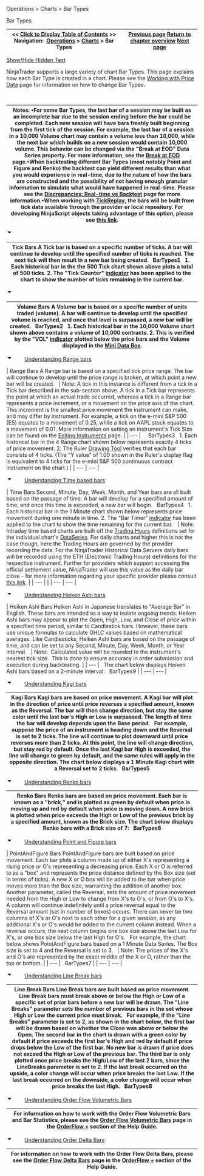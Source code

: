 ﻿


Operations \> Charts \> Bar Types






















Bar Types







| \<\< [Click to Display Table of Contents](bar_types.md) \>\> **Navigation:**     [Operations](operations.md) \> [Charts](charts.md) \> Bar Types | [Previous page](working_with_multiple_data_series.md) [Return to chapter overview](charts.md) [Next page](chart_styles.md) |
| --- | --- |




[Show/Hide Hidden Text](javascript:HMToggleExpandAll(!HMAnyToggleOpen()) "Click to open/close expanding sections")









NinjaTrader supports a large variety of chart Bar Types. This page explains how each Bar Type is created in a chart. Please see the [Working with Price Data](working_with_price_data.md) page for information on how to change Bar Types.


 




| Notes:  •For some Bar Types, the last bar of a session may be built as an incomplete bar due to the session ending before the bar could be completed. Each new session will have bars freshly built beginning from the first tick of the session. For example, the last bar of a session in a 10,000 Volume chart may contain a volume less than 10,000, while the next bar which builds on a new session would contain 10,000 volume. This behavior can be changed via the "Break at EOD" Data Series property. For more information, see the [Break at EOD](break_at_eod.md) page.•When backtesting different Bar Types (most notably Point and Figure and Renko) the backtest can yield different results than what you would experience in real\-time, due to the nature of how the bars are constructed and the possibility of not having enough granular information to simulate what would have happened in real\-time. Please see the [Discrepancies: Real\-time vs Backtest](discrepancies_real-time_vs_bac.md) page for more information.•When working with [TickReplay](tick_replay.md), the bars will be built from tick data available through the provider or local repository. For developing NinjaScript objects taking advantage of this option, please see [this link](developing_for__tick_replay.md). |
| --- |



![tog_minus](tog_minus.gif)




| Tick Bars A Tick bar is based on a specific number of ticks. A bar will continue to develop until the specified number of ticks is reached. The next tick will then result in a new bar being created.    BarTypes1   1\. Each historical bar in the the 500 Tick chart shown above plots a total of 500 ticks. 2\. The "Tick Counter" [indicator](working_with_indicators.md) has been applied to the chart to show the number of ticks remaining in the current bar. |
| --- |



![tog_minus](tog_minus.gif)




| Volume Bars A Volume bar is based on a specific number of units traded (volume). A bar will continue to develop until the specified volume is reached, and once that level is surpassed, a new bar will be created.    BarTypes2   1\. Each historical bar in the 10,000 Volume chart shown above contains a volume of 10,000 contracts. 2\. This is verified by the "VOL" [indicator](working_with_indicators.md) plotted below the price bars and the Volume displayed in the [Mini Data Box](data_box.md). |
| --- |



![tog_minus](tog_minus.gif)        [Understanding Range bars](javascript:HMToggle('toggle','UnderstandingRangeBars','UnderstandingRangeBars_ICON'))




| Range Bars A Range bar is based on a specified tick price range. The bar will continue to develop until the price range is broken, at which point a new bar will be created.      | Note: A tick in this instance is different from a tick in a Tick bar described in the sub\-section above. A tick in a Tick bar represents the point at which an actual trade occurred, whereas a tick in a Range bar represents a price increment, or a movement on the price axis of the chart. This increment is the smallest price movement the instrument can make, and may differ by instrument. For example, a tick on the e\-mini S\&P 500 (ES) equates to a movement of 0\.25, while a tick on AAPL stock equates to a movement of 0\.01\. More information on setting an instrument's Tick Size can be found on the [Editing Instruments](editing_instruments.md) page. | | --- |        BarTypes3   1\. Each historical bar in the 4 Range chart shown below represents exactly 4 ticks of price movement. 2\. The Ruler [Drawing Tool](working_with_drawing_tools__ob.md) verifies that each bar consists of 4 ticks. (The "Y value" of 1\.00 shown in the Ruler's display flag is equivalent to 4 ticks for the e\-mini S\&P 500 continuous contract instrument on the chart.) |
| --- | --- |



![tog_minus](tog_minus.gif)        [Understanding Time based bars](javascript:HMToggle('toggle','UnderstandingTimeBasedBars','UnderstandingTimeBasedBars_ICON'))




| Time Bars Second, Minute, Day, Week, Month, and Year bars are all built based on the passage of time. A bar will develop for a specified amount of time, and once this time is exceeded, a new bar will begin.   BarTypes4   1\. Each historical bar in the 1 Minute chart shown below represents price movement during one minute in time. 2\. The "Bar Timer" [indicator](working_with_indicators.md) has been applied to the chart to show the time remaining for the current bar.     | Note: Intraday time based charts are built off the [Trading Hours](trading_hours.md) definitions set for the individual chart's [DataSeries](working_with_price_data.md). For daily charts and higher this is not the case though, here the Trading Hours are governed by the provider recording the data. For the NinjaTrader Historical Data Servers daily bars will be recorded using the ETH (Electronic Trading Hours) definitions for the respective instrument. Further for providers which support accessing the official settlement value, NinjaTrader will use this value as the daily bar close \- for more information regarding your specific provider please consult [this link](data_by_provider.md). | | --- | |
| --- | --- |



![tog_minus](tog_minus.gif)        [Understanding Heiken Ashi bars](javascript:HMToggle('toggle','UnderstandingHeikenAshiBars','UnderstandingHeikenAshiBars_ICON'))




| Heiken Ashi Bars Heiken Ashi in Japanese translates to "Average Bar" in English. These bars are intended as a way to isolate ongoing trends. Heiken Ashi bars may appear to plot the Open, High, Low, and Close of price within a specified time period, similar to Candlestick bars. However, these bars use unique formulas to calculate OHLC values based on mathematical averages. Like Candlesticks, Heiken Ashi bars are based on the passage of time, and can be set to any Second, Minute, Day, Week, Month, or Year interval.     | Note:  Calculated value will be rounded to the instrument's nearest tick size.  This is done to ensure accuracy in order submission and execution during backtesting. | | --- |      The chart below displays Heiken Ashi bars based on a 2\-minute interval:   BarTypes9 |
| --- | --- |



![tog_minus](tog_minus.gif)        [Understanding Kagi bars](javascript:HMToggle('toggle','UnderstandingKagiBars','UnderstandingKagiBars_ICON'))




| Kagi Bars Kagi bars are based on price movement. A Kagi bar will plot in the direction of price until price reverses a specified amount, known as the Reversal. The bar will then change direction, but stay the same color until the last bar's High or Low is surpassed. The length of time the bar will develop depends upon the Base period.    For example, suppose the price of an instrument is heading down and the Reversal is set to 2 ticks. The line will continue to plot downward until price reverses more than 2 ticks. At this point, the line will change direction, but stay red by default. Once the last Kagi bar High is exceeded, the line will change to green by default, and the same rules will apply in the opposite direction. The chart below displays a 1 Minute Kagi chart with a Reversal set to 2 ticks.    BarTypes5 |
| --- |



![tog_minus](tog_minus.gif)        [Understanding Renko bars](javascript:HMToggle('toggle','UnderstandingRenkoBars','UnderstandingRenkoBars_ICON'))




| Renko Bars Renko bars are based on price movement. Each bar is known as a "brick," and is plotted as green by default when price is moving up and red by default when price is moving down. A new brick is plotted when price exceeds the High or Low of the previous brick by a specified amount, known as the Brick size. The chart below displays Renko bars with a Brick size of 7:   BarTypes6 |
| --- |



![tog_minus](tog_minus.gif)        [Understanding Point and Figure bars](javascript:HMToggle('toggle','UnderstandingPointAndFigureBars','UnderstandingPointAndFigureBars_ICON'))




| PointAndFigure Bars PointAndFigure bars are built based on price movement. Each bar plots a column made up of either X's representing a rising price or O's representing a decreasing price. Each X or O is referred to as a "box" and represents the price distance defined by the Box size (set in terms of ticks). A new X or O box will be added to the bar when price moves more than the Box size, warranting the addition of another box.   Another parameter, called the Reversal, sets the amount of price movement needed from the High or Low to change from X's to O's, or from O's to X's. A column will continue indefinitely until a price reversal equal to the Reversal amount (set in number of boxes) occurs. There can never be two columns of X's or O's next to each other for a given session, as any additional X's or O's would be added to the current column instead. When a reversal occurs, the next column begins one box size above the last Low for X's, or one box size below the last High for O's.   For example, the chart below shows PointAndFigure bars based on a 1 Minute Data Series. The Box size is set to 4 and the Reversal is set to 3\.      | Note: The prices of the X's and O's are represented by the exact middle of the X or O, rather than the top or bottom. | | --- |      BarTypes7 |
| --- | --- |



![tog_minus](tog_minus.gif)        [Understanding Line Break bars](javascript:HMToggle('toggle','UnderstandingLineBreakBars','UnderstandingLineBreakBars_ICON'))




| Line Break Bars  Line Break bars are built based on price movement. Line Break bars must break above or below the High or Low of a specific set of prior bars before a new bar will be drawn. The "Line Breaks" parameter sets the number of previous bars in the set whose High or Low the current price must break.   For example, if the "Line Breaks" parameter is set to 2, as shown in the chart below, the first bar will be drawn based on whether the Close was above or below the Open. The second bar in the chart is drawn with a green color by default if price exceeds the first bar's High and red by default if price drops below the Low of the first bar. No new bar is drawn if price does not exceed the High or Low of the previous bar. The third bar is only plotted once price breaks the High/Low of the last 2 bars, since the LineBreaks parameter is set to 2\. If the last break occurred on the upside, a color change will occur when price breaks the last Low. If the last break occurred on the downside, a color change will occur when price breaks the last High.   BarTypes8 |
| --- |



![tog_minus](tog_minus.gif)        [Understanding Order Flow Volumetric Bars](javascript:HMToggle('toggle','UnderstandingOrderFlowVolumetricBars','UnderstandingOrderFlowVolumetricBars_ICON'))




| For information on how to work with the Order Flow Volumetric Bars and Bar Statistics, please see the [Order Flow Volumetric Bars](order_flow_volumetric_bars.md) page in the [OrderFlow \+](order_flow_plus.md) section of the Help Guide. |
| --- |



![tog_minus](tog_minus.gif)        [Understanding Order Delta Bars](javascript:HMToggle('toggle','UnderstandingOrderDeltaBars','UnderstandingOrderDeltaBars_ICON'))




| For information on how to work with the Order Flow Delta Bars, please see the [Order Flow Delta Bars](order-flow-delta-bars.md) page in the [OrderFlow \+](order_flow_plus.md) section of the Help Guide. |
| --- |










